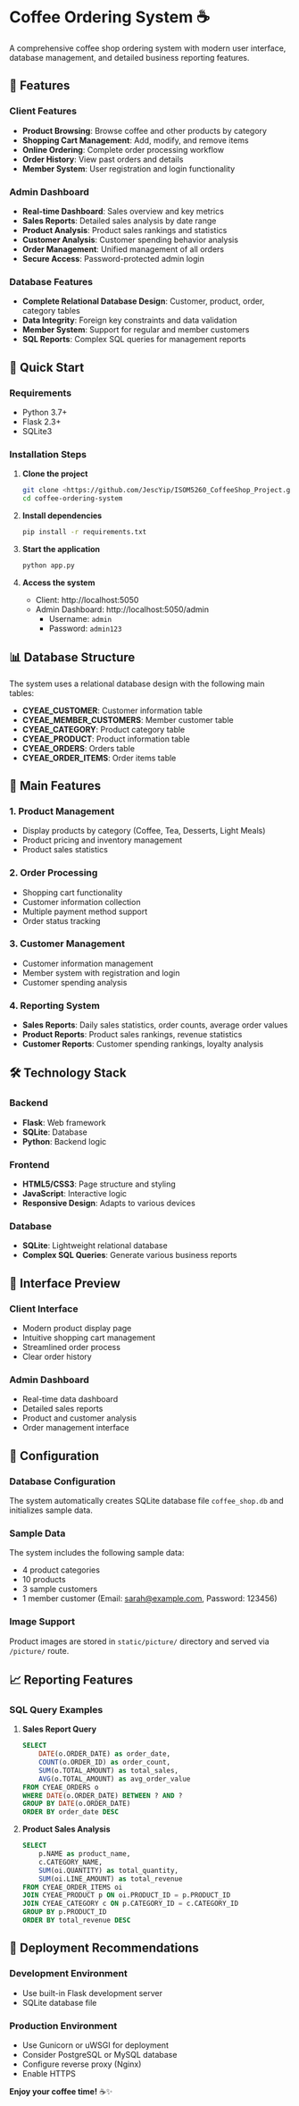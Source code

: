 # Coffee Ordering System ☕

A comprehensive coffee shop ordering system with modern user interface, database management, and detailed business reporting features.

## 🌟 Features

### Client Features
- **Product Browsing**: Browse coffee and other products by category
- **Shopping Cart Management**: Add, modify, and remove items
- **Online Ordering**: Complete order processing workflow
- **Order History**: View past orders and details
- **Member System**: User registration and login functionality

### Admin Dashboard
- **Real-time Dashboard**: Sales overview and key metrics
- **Sales Reports**: Detailed sales analysis by date range
- **Product Analysis**: Product sales rankings and statistics
- **Customer Analysis**: Customer spending behavior analysis
- **Order Management**: Unified management of all orders
- **Secure Access**: Password-protected admin login

### Database Features
- **Complete Relational Database Design**: Customer, product, order, category tables
- **Data Integrity**: Foreign key constraints and data validation
- **Member System**: Support for regular and member customers
- **SQL Reports**: Complex SQL queries for management reports

## 🚀 Quick Start

### Requirements
- Python 3.7+
- Flask 2.3+
- SQLite3

### Installation Steps

1. **Clone the project**
   ```bash
   git clone <https://github.com/JescYip/ISOM5260_CoffeeShop_Project.git>
   cd coffee-ordering-system
   ```

2. **Install dependencies**
   ```bash
   pip install -r requirements.txt
   ```

3. **Start the application**
   ```bash
   python app.py
   ```

4. **Access the system**
   - Client: http://localhost:5050
   - Admin Dashboard: http://localhost:5050/admin
     - Username: `admin`
     - Password: `admin123`

## 📊 Database Structure

The system uses a relational database design with the following main tables:

- **CYEAE_CUSTOMER**: Customer information table
- **CYEAE_MEMBER_CUSTOMERS**: Member customer table
- **CYEAE_CATEGORY**: Product category table
- **CYEAE_PRODUCT**: Product information table
- **CYEAE_ORDERS**: Orders table
- **CYEAE_ORDER_ITEMS**: Order items table

## 🎯 Main Features

### 1. Product Management
- Display products by category (Coffee, Tea, Desserts, Light Meals)
- Product pricing and inventory management
- Product sales statistics

### 2. Order Processing
- Shopping cart functionality
- Customer information collection
- Multiple payment method support
- Order status tracking

### 3. Customer Management
- Customer information management
- Member system with registration and login
- Customer spending analysis

### 4. Reporting System
- **Sales Reports**: Daily sales statistics, order counts, average order values
- **Product Reports**: Product sales rankings, revenue statistics
- **Customer Reports**: Customer spending rankings, loyalty analysis

## 🛠 Technology Stack

### Backend
- **Flask**: Web framework
- **SQLite**: Database
- **Python**: Backend logic

### Frontend
- **HTML5/CSS3**: Page structure and styling
- **JavaScript**: Interactive logic
- **Responsive Design**: Adapts to various devices

### Database
- **SQLite**: Lightweight relational database
- **Complex SQL Queries**: Generate various business reports

## 📱 Interface Preview

### Client Interface
- Modern product display page
- Intuitive shopping cart management
- Streamlined order process
- Clear order history

### Admin Dashboard
- Real-time data dashboard
- Detailed sales reports
- Product and customer analysis
- Order management interface

## 🔧 Configuration

### Database Configuration
The system automatically creates SQLite database file `coffee_shop.db` and initializes sample data.

### Sample Data
The system includes the following sample data:
- 4 product categories
- 10 products
- 3 sample customers
- 1 member customer (Email: sarah@example.com, Password: 123456)

### Image Support
Product images are stored in `static/picture/` directory and served via `/picture/` route.

## 📈 Reporting Features

### SQL Query Examples

1. **Sales Report Query**
   ```sql
   SELECT 
       DATE(o.ORDER_DATE) as order_date,
       COUNT(o.ORDER_ID) as order_count,
       SUM(o.TOTAL_AMOUNT) as total_sales,
       AVG(o.TOTAL_AMOUNT) as avg_order_value
   FROM CYEAE_ORDERS o
   WHERE DATE(o.ORDER_DATE) BETWEEN ? AND ?
   GROUP BY DATE(o.ORDER_DATE)
   ORDER BY order_date DESC
   ```

2. **Product Sales Analysis**
   ```sql
   SELECT 
       p.NAME as product_name,
       c.CATEGORY_NAME,
       SUM(oi.QUANTITY) as total_quantity,
       SUM(oi.LINE_AMOUNT) as total_revenue
   FROM CYEAE_ORDER_ITEMS oi
   JOIN CYEAE_PRODUCT p ON oi.PRODUCT_ID = p.PRODUCT_ID
   JOIN CYEAE_CATEGORY c ON p.CATEGORY_ID = c.CATEGORY_ID
   GROUP BY p.PRODUCT_ID
   ORDER BY total_revenue DESC
   ```

## 🚀 Deployment Recommendations

### Development Environment
- Use built-in Flask development server
- SQLite database file

### Production Environment
- Use Gunicorn or uWSGI for deployment
- Consider PostgreSQL or MySQL database
- Configure reverse proxy (Nginx)
- Enable HTTPS

**Enjoy your coffee time!** ☕✨
